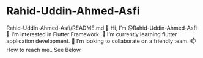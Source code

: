 # Rahid-Uddin-Ahmed-Asfi
Rahid-Uddin-Ahmed-Asfi/README.md
👋 Hi, I’m @Rahid-Uddin-Ahmed-Asfi
👀 I’m interested in Flutter Framework.
🌱 I’m currently learning flutter application development.
💞️ I’m looking to collaborate on a friendly team.
📫 How to reach me.. See Below.
